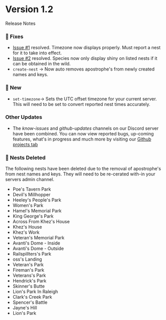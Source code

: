 # Version 1.2
Release Notes

### 🔸 Fixes
- [Issue #1](https://github.com/MrRecordHolder/pokecloud/issues/1) resolved. Timezone now displays properly. Must report a nest for it to take into effect.
- [Issue #2](https://github.com/MrRecordHolder/pokecloud/issues/2) resolved. Species now only display shiny on listed nests if it can be obtained in the wild.
- `create-nest` -> Now auto removes apostrophe's from newly created names and keys.

### 🔹 New
- `set-timezone`-> Sets the UTC offset timezone for your current server. This will need to be set to convert reported nest times accurately.

### Other Updates
- The *know-issues* and *github-updates* channels on our Discord server have been combined. You can now view reported bugs, up-coming features, what's in progress and much more by visiting our [Github projects tab](https://github.com/MrRecordHolder/pokecloud/projects/1)

### 🔸 Nests Deleted
The following nests have been deleted due to the removal of apostrophe's from nest names and keys. They will need to be re-cerated with-in your servers admin channel.

- Poe's Tavern Park
- Devil's Millhopper
- Heeley's People's Park
- Women's Park
- Hamel's Memorial Park
- King George's Park
- Across From Khez's House
- Khez's House
- Khez's Work
- Veteran's Memorial Park
- Avanti's Dome - Inside
- Avanti's Dome - Outside
- Railspillters's Park
- oss's Landing
- Veteran's Park
- Fireman's Park
- Veterans's Park
- Hendrick's Park
- Skinner's Butte
- Lion's Park In Raleigh
- Clark's Creek Park
- Spencer's Battle
- Jayne's Hill
- Lion's Park
